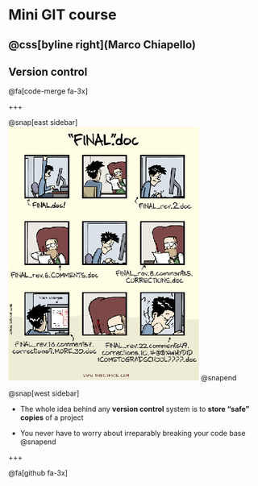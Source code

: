 # Mini GIT course

@css[byline right](Marco Chiapello)
---
## Version control

@fa[code-merge fa-3x]

+++

@snap[east sidebar]
![Logo](assets/img/phd101212s.png)
@snapend

@snap[west sidebar]
* The whole idea behind any **version control** system is to **store “safe” copies** of a project 

* You never have to worry about irreparably breaking your code base
@snapend

+++

@fa[github fa-3x]


